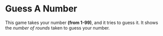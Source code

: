 # Guess A Number
This game takes your number **(from 1-99)**, and it tries to guess it.
It shows the _number of rounds_ taken to guess your number.